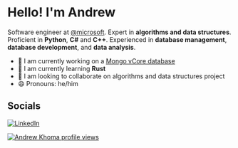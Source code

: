 # Hello! I'm Andrew

Software engineer at [@microsoft](https://github.com/microsoft).
Expert in **algorithms and data structures**.
Proficient in **Python**, **C#** and **C++**.
Experienced in **database management**, **database development**, and **data analysis**.

- 🔭 I am currently working on a [Mongo vCore database](https://learn.microsoft.com/en-us/azure/cosmos-db/mongodb/vcore/)
- 🌱 I am currently learning **Rust**
- 👯 I am looking to collaborate on algorithms and data structures project
- 😄 Pronouns: he/him

## Socials

[![LinkedIn](https://img.shields.io/badge/LinkedIn--_.svg?style=social&logo=linkedin)](https://www.linkedin.com/in/andrii-khoma/)

[![Andrew Khoma profile views](https://u8views.com/api/v1/github/profiles/12703118/views/day-week-month-total-count.svg)](https://u8views.com/github/AndrewKhoma)
